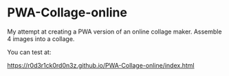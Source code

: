 # PWA-Collage-online
My attempt at creating a PWA version of an online collage maker. Assemble 4 images into a collage.

You can test at: 

https://r0d3r1ck0rd0n3z.github.io/PWA-Collage-online/index.html
